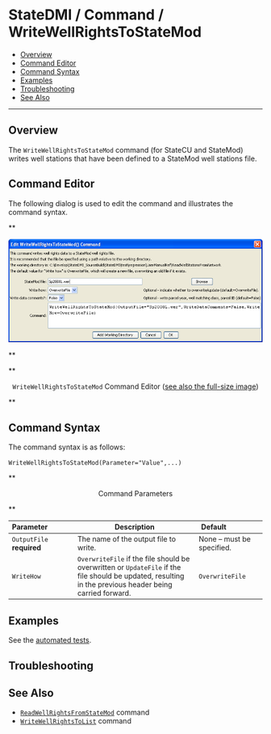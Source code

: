 # StateDMI / Command / WriteWellRightsToStateMod #

* [Overview](#overview)
* [Command Editor](#command-editor)
* [Command Syntax](#command-syntax)
* [Examples](#examples)
* [Troubleshooting](#troubleshooting)
* [See Also](#see-also)

-------------------------

## Overview ##

The `WriteWellRightsToStateMod` command (for StateCU and StateMod) writes well stations that have been defined to a StateMod well stations file.  

## Command Editor ##

The following dialog is used to edit the command and illustrates the command syntax.

**<p style="text-align: center;">
![WriteWellRightsToStateMod](WriteWellRightsToStateMod.png)
</p>**

**<p style="text-align: center;">
`WriteWellRightsToStateMod` Command Editor (<a href="../WriteWellRightsToStateMod.png">see also the full-size image</a>)
</p>**

## Command Syntax ##

The command syntax is as follows:

```text
WriteWellRightsToStateMod(Parameter="Value",...)
```
**<p style="text-align: center;">
Command Parameters
</p>**

| **Parameter**&nbsp;&nbsp;&nbsp;&nbsp;&nbsp;&nbsp;&nbsp;&nbsp;&nbsp;&nbsp;&nbsp;&nbsp; | **Description** | **Default**&nbsp;&nbsp;&nbsp;&nbsp;&nbsp;&nbsp;&nbsp;&nbsp;&nbsp;&nbsp;&nbsp;&nbsp;&nbsp;&nbsp;&nbsp;&nbsp; |
| --------------|-----------------|----------------- |
| `OutputFile `<br>**required** | The name of the output file to write. | None – must be specified. |
| `WriteHow ` | `OverwriteFile` if the file should be overwritten or `UpdateFile` if the file should be updated, resulting in the previous header being carried forward. | `OverwriteFile` |

## Examples ##

See the [automated tests](https://github.com/OpenCDSS/cdss-app-statedmi-test/tree/master/test/regression/commands/WriteWellRightsToStateMod).

## Troubleshooting ##

## See Also ##

* [`ReadWellRightsFromStateMod`](../ReadWellRightsFromStateMod/ReadWellRightsFromStateMod.md) command
* [`WriteWellRightsToList`](../WriteWellRightsToList/WriteWellRightsToList.md) command
